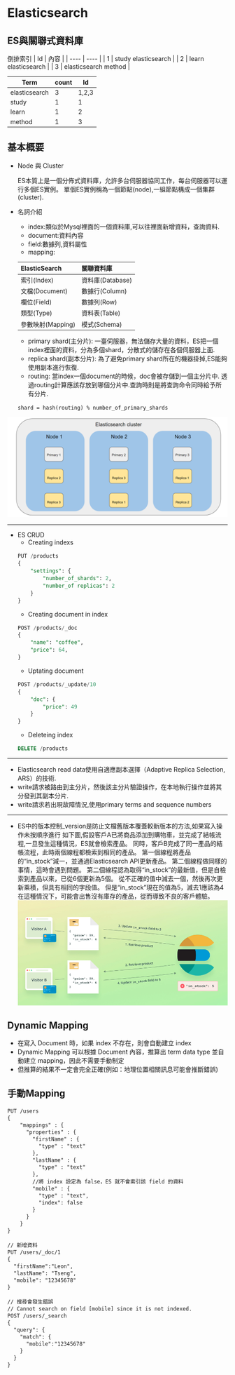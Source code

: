 # Elasticsearch
## ES與關聯式資料庫
倒排索引
|  Id   | 內容  |
|  ----  | ----  |
| 1  | study elasticsearch |
| 2  | learn elasticsearch |
| 3 | elasticsearch method |

|  Term   | count  | Id |
|  ----  | ----  | ---- |
| elasticsearch  | 3 | 1,2,3 |
| study  | 1 | 1 |
| learn | 1 | 2 |
| method | 1 | 3 |

## 基本概要
- Node 與 Cluster

   ES本質上是一個分佈式資料庫，允許多台伺服器協同工作，每台伺服器可以運行多個ES實例。
   單個ES實例稱為一個節點(node),一組節點構成一個集群(cluster).

- 名詞介紹
    - index:類似於Mysql裡面的一個資料庫,可以往裡面新增資料，查詢資料.
    - document:資料內容
    - field:數據列,資料屬性
    - mapping:

    |  ElasticSearch   | 關聯資料庫  |
    |  ----  | ----  |
    | 索引(Index)  | 資料庫(Database) |
    | 文檔(Document)  | 數據行(Column) |
    | 欄位(Field)  | 數據列(Row) |
    | 類型(Type) | 資料表(Table) |
    | 參數映射(Mapping)  | 模式(Schema) |

    - primary shard(主分片):
    一臺伺服器，無法儲存大量的資料，ES把一個index裡面的資料，分為多個shard，分散式的儲存在各個伺服器上面.
    - replica shard(副本分片):
    為了避免primary shard所在的機器掛掉,ES能夠使用副本進行恢復.
    - routing:
    當index一個document的時候，doc會被存儲到一個主分片中. 透過routing計算應該存放到哪個分片中.查詢時則是將查詢命令同時給予所有分片.
    ```
    shard = hash(routing) % number_of_primary_shards
    ```
![](./images/ES_0.png)


---
- ES CRUD
    - Creating indexs
    ```sql
    PUT /products
    {
        "settings": {
            "number_of_shards": 2,
            "number_of replicas": 2
        }
    }
    ```
    - Creating document in index
    ```sql
    POST /products/_doc
    {
        "name": "coffee",
        "price": 64,
    }
    ```
    - Uptating document
    ```sql
    POST /products/_update/10
    {
        "doc": {
            "price": 49
        }
    }
    ```
    - Deleteing index 
    ```sql
    DELETE /products
    ```
---
- Elasticsearch read data使用自適應副本選擇（Adaptive Replica Selection, ARS）的技術.
- write請求被路由到主分片，然後該主分片驗證操作，在本地執行操作並將其分發到其副本分片.
- write請求若出現故障情況,使用primary terms and sequence numbers
---
- ES中的版本控制_version是防止文檔舊版本覆蓋較新版本的方法,如果寫入操作未按順序進行
如下圖,假設客戶A已將商品添加到購物車，並完成了結帳流程,一旦發生這種情況，ES就會檢索產品。
同時，客戶B完成了同一產品的結帳流程，此時兩個線程都檢索到相同的產品。
第一個線程將產品的“in_stock”減一，並通過Elasticsearch API更新產品。
第二個線程做同樣的事情，這時會遇到問題。
第二個線程認為取得“in_stock”的最新值，但是自檢索到產品以來，已從6個更新為5個。
從不正確的值中減去一個，然後再次更新乘積，但具有相同的字段值。
但是“in_stock”現在的值為5，減去1應該為4
在這種情況下，可能會出售沒有庫存的產品，從而導致不良的客戶體驗。
![](./images/Selection_002.png)

## Dynamic Mapping
- 在寫入 Document 時，如果 index 不存在，則會自動建立 index
- Dynamic Mapping 可以根據 Document 內容，推算出 term data type 並自動建立 mapping，因此不需要手動制定
- 但推算的結果不一定會完全正確(例如：地理位置相關訊息可能會推斷錯誤)
## 手動Mapping
```
PUT /users
{
    "mappings" : {
      "properties" : {
        "firstName" : {
          "type" : "text"
        },
        "lastName" : {
          "type" : "text"
        },
        //將 index 設定為 false，ES 就不會索引該 field 的資料
        "mobile" : {
          "type" : "text",
          "index": false
        }
      }
    }
}

// 新增資料
PUT /users/_doc/1
{
  "firstName":"Leon",
  "lastName": "Tseng",
  "mobile": "12345678"
}

// 搜尋會發生錯誤
// Cannot search on field [mobile] since it is not indexed.
POST /users/_search
{
  "query": {
    "match": {
      "mobile":"12345678"
    }
  }
}
```